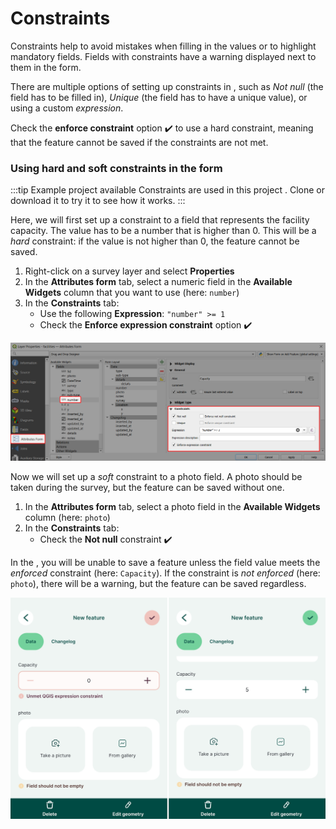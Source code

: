 # Constraints
Constraints help to avoid mistakes when filling in the values or to highlight mandatory fields. Fields with constraints have a warning displayed next to them in the form. 

There are multiple options of setting up constraints in <QGISHelp ver="latest" link="user_manual/working_with_vector/vector_properties.html#constraints" text="QGIS" />, such as *Not null* (the field has to be filled in), *Unique* (the field has to have a unique value), or using a custom *expression*. 

Check the **enforce constraint** option :heavy_check_mark: to use a hard constraint, meaning that the feature cannot be saved if the constraints are not met.

### Using hard and soft constraints in the form

:::tip Example project available
Constraints are used in this project <MerginMapsProject id="documentation/form_setup" />. Clone or download it to try it to see how it works.
:::

Here, we will first set up a constraint to a field that represents the facility capacity. The value has to be a number that is higher than 0. This will be a *hard* constraint: if the value is not higher than 0, the feature cannot be saved.

1. Right-click on a survey layer and select **Properties**
2. In the **Attributes form** tab, select a numeric field in the **Available Widgets** column that you want to use (here: `number`)
3. In the **Constraints** tab:
   - Use the following **Expression**: `"number" >= 1` 
   - Check the **Enforce expression constraint** option :heavy_check_mark:

![QGIS constraints in attributes form](./qgis-form-constraints.jpg "QGIS constraints in attributes form")

Now we will set up a *soft* constraint to a photo field. A photo should be taken during the survey, but the feature can be saved without one.

1. In the **Attributes form** tab, select a photo field in the **Available Widgets** column (here: `photo`)
2. In the **Constraints** tab:
   - Check the **Not null** constraint :heavy_check_mark:


In the <MobileAppNameShort />, you will be unable to save a feature unless the field value meets the *enforced* constraint (here: `Capacity`). If the constraint is *not enforced* (here: `photo`), there will be a warning, but the feature can be saved regardless.

![Mergin Maps mobile app constraints in attributes form](./mobile-form-constaints.jpg "Mergin Maps mobile app constraints in attributes form")

